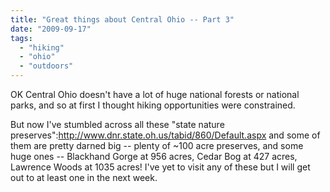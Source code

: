 ```yaml
---
title: "Great things about Central Ohio -- Part 3"
date: "2009-09-17"
tags: 
  - "hiking"
  - "ohio"
  - "outdoors"
---
```


OK Central Ohio doesn't have a lot of huge national forests or national parks, and so at first I thought hiking opportunities were constrained.

But now I've stumbled across all these "state nature preserves":http://www.dnr.state.oh.us/tabid/860/Default.aspx and some of them are pretty darned big -- plenty of ~100 acre preserves, and some huge ones -- Blackhand Gorge at 956 acres, Cedar Bog at 427 acres, Lawrence Woods at 1035 acres! I've yet to visit any of these but I will get out to at least one in the next week.
